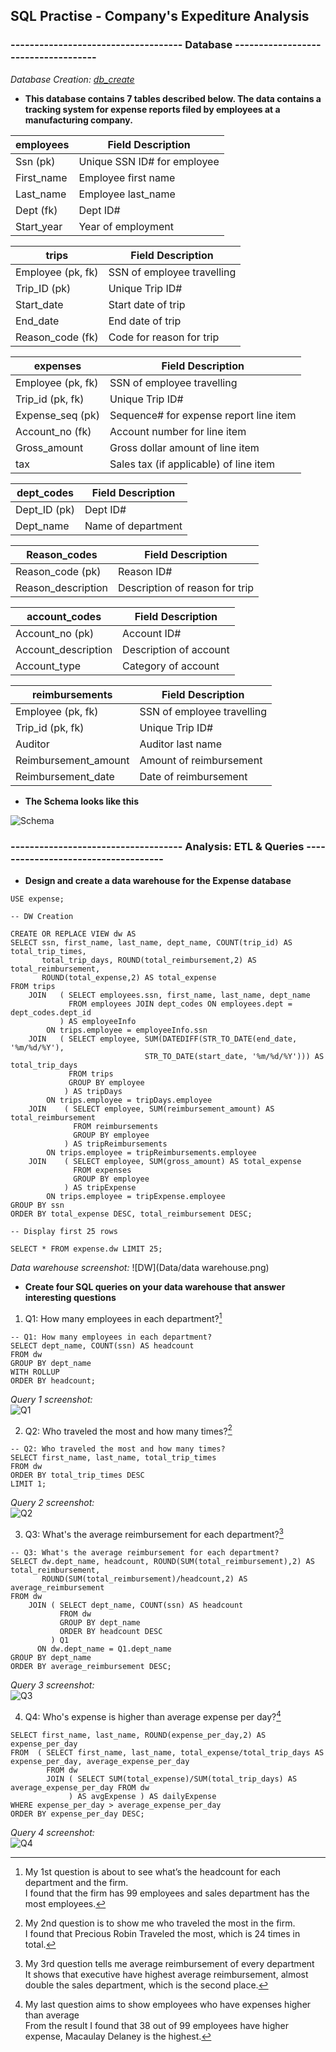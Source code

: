 ## SQL Practise - Company's Expediture Analysis

### ------------------------------------ Database ------------------------------------

*Database Creation: [db_create](https://github.com/HTean/Analysis/blob/main/Data/Database%20Creation.md)*

- **This database contains 7 tables described below. The data contains a tracking system for expense reports filed by employees at a manufacturing company.**

| employees | Field Description |
| ----------- | ----------- |
| Ssn (pk) | Unique SSN ID# for employee |
| First_name | Employee first name |
| Last_name |	Employee last_name |
| Dept (fk) |	Dept ID# |
| Start_year | Year of employment |

| trips | Field Description |
| ----------- | ----------- |
| Employee (pk, fk) | SSN of employee travelling |
| Trip_ID (pk) |	Unique Trip ID# |
| Start_date |	Start date of trip |
| End_date |	End date of trip |
| Reason_code (fk)	| Code for reason for trip |

|expenses |	Field Description |
| ----------- | ----------- |
|Employee (pk, fk)|SSN of employee travelling|
|Trip_id (pk, fk)|Unique Trip ID# |
|Expense_seq (pk)|Sequence# for expense report line item |
|Account_no (fk)|	Account number for line item |
|Gross_amount |	Gross dollar amount of line item |
|tax |Sales tax (if applicable) of line item |
 	

|dept_codes |	Field Description |
| ----------- | ----------- |
|Dept_ID (pk)	|Dept ID# |
|Dept_name |	Name of department |


|Reason_codes |	Field Description |
| ----------- | ----------- |
|Reason_code (pk)|	Reason ID# |
|Reason_description 	|Description of reason for trip |
	
|account_codes |	Field Description |
| ----------- | ----------- |
|Account_no (pk)	|Account ID# |
|Account_description |	Description of account |
|Account_type |	Category of account |

|reimbursements |	Field Description |
| ----------- | ----------- |
|Employee (pk, fk)	|SSN of employee travelling |
|Trip_id (pk, fk)|	Unique Trip ID# |
|Auditor |	Auditor last name |
|Reimbursement_amount |	Amount of reimbursement |
|Reimbursement_date|Date of reimbursement |

- **The Schema looks like this**

![Schema](Data/schema.png)

### ------------------------------------ Analysis: ETL & Queries ------------------------------------

- **Design and create a data warehouse for the Expense database**
```
USE expense;

-- DW Creation

CREATE OR REPLACE VIEW dw AS
SELECT ssn, first_name, last_name, dept_name, COUNT(trip_id) AS total_trip_times,
       total_trip_days, ROUND(total_reimbursement,2) AS total_reimbursement, 
       ROUND(total_expense,2) AS total_expense
FROM trips 
    JOIN   ( SELECT employees.ssn, first_name, last_name, dept_name
             FROM employees JOIN dept_codes ON employees.dept = dept_codes.dept_id
		   ) AS employeeInfo
		ON trips.employee = employeeInfo.ssn
    JOIN   ( SELECT employee, SUM(DATEDIFF(STR_TO_DATE(end_date, '%m/%d/%Y'), 
                              STR_TO_DATE(start_date, '%m/%d/%Y'))) AS total_trip_days
             FROM trips
             GROUP BY employee
		    ) AS tripDays 
	    ON trips.employee = tripDays.employee
    JOIN    ( SELECT employee, SUM(reimbursement_amount) AS total_reimbursement
              FROM reimbursements
              GROUP BY employee
			) AS tripReimbursements
		ON trips.employee = tripReimbursements.employee
	JOIN    ( SELECT employee, SUM(gross_amount) AS total_expense
              FROM expenses
              GROUP BY employee
			) AS tripExpense
		ON trips.employee = tripExpense.employee
GROUP BY ssn
ORDER BY total_expense DESC, total_reimbursement DESC;

-- Display first 25 rows

SELECT * FROM expense.dw LIMIT 25;
```
*Data warehouse screenshot:*
![DW](Data/data warehouse.png)

- **Create four SQL queries on your data warehouse that answer interesting questions**
1. Q1: How many employees in each department?[^1]
[^1]:My 1st question is about to see what’s the headcount for each department and the firm.
<br />I found that the firm has 99 employees and sales department has the most employees.

```
-- Q1: How many employees in each department?
SELECT dept_name, COUNT(ssn) AS headcount
FROM dw
GROUP BY dept_name
WITH ROLLUP
ORDER BY headcount; 
```
*Query 1 screenshot:*
<br />![Q1](Data/q1.png)

2. Q2: Who traveled the most and how many times?[^2]
[^2]: My 2nd question is to show me who traveled the most in the firm.
<br />I found that Precious Robin Traveled the most, which is 24 times in total.

```
-- Q2: Who traveled the most and how many times?
SELECT first_name, last_name, total_trip_times
FROM dw
ORDER BY total_trip_times DESC
LIMIT 1;
```
*Query 2 screenshot:*
<br />![Q2](Data/q2.png)

3. Q3: What's the average reimbursement for each department?[^3]
[^3]:My 3rd question tells me average reimbursement of every department
<br />It shows that executive have highest average reimbursement, almost double the sales department, which is the second place.

```
-- Q3: What's the average reimbursement for each department?
SELECT dw.dept_name, headcount, ROUND(SUM(total_reimbursement),2) AS total_reimbursement,
       ROUND(SUM(total_reimbursement)/headcount,2) AS average_reimbursement
FROM dw
    JOIN ( SELECT dept_name, COUNT(ssn) AS headcount
           FROM dw
           GROUP BY dept_name
           ORDER BY headcount DESC
		 ) Q1
	  ON dw.dept_name = Q1.dept_name
GROUP BY dept_name
ORDER BY average_reimbursement DESC;
```
*Query 3 screenshot:*
<br />![Q3](Data/q3.png)

4. Q4: Who's expense is higher than average expense per day?[^4]
[^4]:My last question aims to show employees who have expenses higher than average
<br />From the result I found that 38 out of 99 employees have higher expense, Macaulay Delaney is the highest.

```
SELECT first_name, last_name, ROUND(expense_per_day,2) AS expense_per_day
FROM  ( SELECT first_name, last_name, total_expense/total_trip_days AS expense_per_day, average_expense_per_day
        FROM dw 
		JOIN ( SELECT SUM(total_expense)/SUM(total_trip_days) AS average_expense_per_day FROM dw 
			 ) AS avgExpense ) AS dailyExpense
WHERE expense_per_day > average_expense_per_day
ORDER BY expense_per_day DESC;
```
*Query 4 screenshot:*
<br />![Q4](Data/q4.png)
